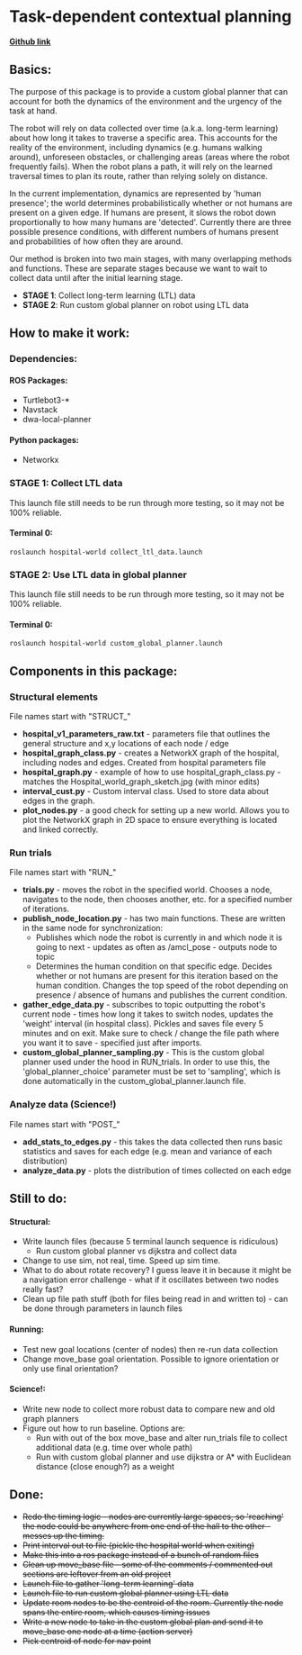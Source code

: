 # Task-dependent contextual planning 

[**Github link**](https://github.com/osuprg/hospital-world)

## Basics:

The purpose of this package is to provide a custom global planner that can account for both the dynamics of the environment and the urgency of the task at hand. 

The robot will rely on data collected over time (a.k.a. long-term learning) about how long it takes to traverse a specific area.
This accounts for the reality of the environment, including dynamics (e.g. humans walking around), unforeseen obstacles, or challenging areas (areas where the robot frequently fails). 
When the robot plans a path, it will rely on the learned traversal times to plan its route, rather than relying solely on distance. 

In the current implementation, dynamics are represented by 'human presence'; the world determines probabilistically whether or not humans are present on a given edge. 
If humans are present, it slows the robot down proportionally to how many humans are 'detected'. 
Currently there are three possible presence conditions, with different numbers of humans present and probabilities of how often they are around.

Our method is broken into two main stages, with many overlapping methods and functions. 
These are separate stages because we want to wait to collect data until after the initial learning stage.
* **STAGE 1**: Collect long-term learning (LTL) data
* **STAGE 2**: Run custom global planner on robot using LTL data


## How to make it work:

### Dependencies:

#### ROS Packages:
* Turtlebot3-*
* Navstack
* dwa-local-planner

#### Python packages:
* Networkx

### STAGE 1: Collect LTL data

[comment]: <> (### Option 1: use the launch file)
This launch file still needs to be run through more testing, so it may not be 100% reliable.

#### Terminal 0:
```
roslaunch hospital-world collect_ltl_data.launch
```

[comment]: <> (### Option 2: run it manually)

[comment]: <> (If option one did not work, use option 2!)

[comment]: <> (#### Terminal 0)

[comment]: <> (```)

[comment]: <> (roscore)

[comment]: <> (```)

[comment]: <> (#### Terminal 1 )

[comment]: <> (```)

[comment]: <> (export TURTLEBOT3_MODEL=burger)

[comment]: <> (rosparam set /global_planner_choice 'move_base')

[comment]: <> (roslaunch hospital-world turtlebot_hospital.launch)

[comment]: <> (```)

[comment]: <> (#### Terminal 2)

[comment]: <> (```)

[comment]: <> (rosrun hospital-world RUN_trials.py)

[comment]: <> (```)

[comment]: <> (#### Terminal 3 )

[comment]: <> (```)

[comment]: <> (rosrun hospital-world RUN_publish_node_location.py )

[comment]: <> (```)

[comment]: <> (#### Terminal 4)

[comment]: <> (```)

[comment]: <> (rosrun hospital-world RUN_gather_edge_data.py)

[comment]: <> (```)


### STAGE 2: Use LTL data in global planner

[comment]: <> (### Option 1: use the launch file)
This launch file still needs to be run through more testing, so it may not be 100% reliable.

#### Terminal 0:
```
roslaunch hospital-world custom_global_planner.launch
```

[comment]: <> (### Option 2: run it manually)

[comment]: <> (If option one did not work, use option 2!)

[comment]: <> (#### Terminal 0)

[comment]: <> (```)

[comment]: <> (roscore)

[comment]: <> (```)

[comment]: <> (#### Terminal 1 )

[comment]: <> (```)

[comment]: <> (export TURTLEBOT3_MODEL=burger)

[comment]: <> (rosparam set /global_planner_choice 'sampling')

[comment]: <> (roslaunch hospital-world turtlebot_hospital.launch)

[comment]: <> (```)

[comment]: <> (#### Terminal 2)

[comment]: <> (```)

[comment]: <> (rosrun hospital-world RUN_global_planner.py)

[comment]: <> (```)

[comment]: <> (#### Terminal 3 )

[comment]: <> (```)

[comment]: <> (rosrun hospital-world RUN_publish_node_location.py )

[comment]: <> (```)



## Components in this package:


### Structural elements
File names start with "STRUCT_"
* **hospital_v1_parameters_raw.txt** - 
  parameters file that outlines the general structure and x,y locations of each node / edge
* **hospital_graph_class.py** - 
  creates a NetworkX graph of the hospital, including nodes and edges. 
  Created from hospital parameters file
* **hospital_graph.py** - 
  example of how to use hospital_graph_class.py - matches the Hospital_world_graph_sketch.jpg (with minor edits)
* **interval_cust.py** - 
  Custom interval class. Used to store data about edges in the graph. 
* **plot_nodes.py** - 
  a good check for setting up a new world. 
  Allows you to plot the NetworkX graph in 2D space to ensure everything is located and linked correctly.

### Run trials
File names start with "RUN_"
* **trials.py** - moves the robot in the specified world. Chooses a node, navigates to the node, then chooses another, etc. for a specified number of iterations. 
* **publish_node_location.py** - has two main functions. These are written in the same node for synchronization:
    * Publishes which node the robot is currently in and which node it is going to next - updates as often as /amcl_pose - outputs node to topic 
    * Determines the human condition on that specific edge. 
      Decides whether or not humans are present for this iteration based on the human condition. 
      Changes the top speed of the robot depending on presence / absence of humans and publishes the current condition.
* **gather_edge_data.py** - 
  subscribes to topic outputting the robot's current node - times how long it takes to switch nodes, updates the 'weight' interval (in hospital class). 
  Pickles and saves file every 5 minutes and on exit. Make sure to check / change the file path where you want it to save - specified just after imports.
* **custom_global_planner_sampling.py** - 
  This is the custom global planner used under the hood in RUN_trials.
  In order to use this, the 'global_planner_choice' parameter must be set to 'sampling', which is done automatically in the custom_global_planner.launch file.

### Analyze data (Science!)
File names start with "POST_"
* **add_stats_to_edges.py** - this takes the data collected then runs basic statistics and saves for each edge (e.g. mean and variance of each distribution)
* **analyze_data.py** - plots the distribution of times collected on each edge


## Still to do:

#### Structural:

* Write launch files (because 5 terminal launch sequence is ridiculous)
    * Run custom global planner vs dijkstra and collect data
* Change to use sim, not real, time.
  Speed up sim time.
* What to do about rotate recovery? I guess leave it in because it might be a navigation error challenge - what if it oscillates between two nodes really fast?
* Clean up file path stuff (both for files being read in and written to) - can be done through parameters in launch files

#### Running:

* Test new goal locations (center of nodes) then re-run data collection
* Change move_base goal orientation. Possible to ignore orientation or only use final orientation? 


#### Science!:

* Write new node to collect more robust data to compare new and old graph planners
* Figure out how to run baseline. Options are:
    * Run with out of the box move_base and alter run_trials file to collect additional data (e.g. time over whole path)
    * Run with custom global planner and use dijkstra or A* with Euclidean distance (close enough?) as a weight



Done: 
-
* ~~Redo the timing logic - nodes are currently large spaces, so 'reaching' the node could be anywhere from one end of the hall to the other - messes up the timing.~~
* ~~Print interval out to file (pickle the hospital world when exiting)~~
* ~~Make this into a ros package instead of a bunch of random files~~
* ~~Clean up move_base file - some of the comments / commented out sections are leftover from an old project~~
* ~~Launch file to gather 'long-term learning' data~~
* ~~Launch file to run custom global planner using LTL data~~
* ~~Update room nodes to be the centroid of the room. 
  Currently the node spans the entire room, which causes timing issues~~
* ~~Write a new node to take in the custom global plan and send it to move_base one node at a time (action server)~~
* ~~Pick centroid of node for nav point~~
